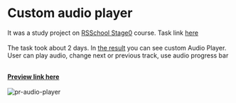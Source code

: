 # Custom audio player

It was a study project on [RSSchool Stage0](https://rs.school/js-stage0/) course. Task link [here](https://github.com/rolling-scopes-school/tasks/blob/master/tasks/js30%23/js30-2.md)<br>
<br>
The task took about 2 days. In [the result](https://pesukarhutg.github.io/custom-audio-player/) you can see custom Audio Player. User can play audio, change next or previous track, use audio progress bar<br><br>

**[Preview link here](https://pesukarhutg.github.io/custom-audio-player/)**<br><br>
![pr-audio-player](https://user-images.githubusercontent.com/39487464/152673195-2da942d6-d297-4b6e-a5c2-ed02445d10e8.JPG)
